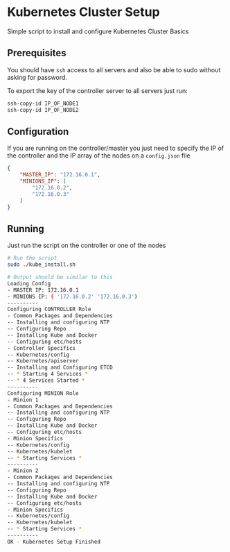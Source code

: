 # Kubernetes Cluster Setup

Simple script to install and configure Kubernetes Cluster Basics

## Prerequisites

You should have `ssh` access to all servers and also be able to sudo without asking for password.

To export the key of the controller server to all servers just run:
```bash
ssh-copy-id IP_OF_NODE1
ssh-copy-id IP_OF_NODE2
```

## Configuration

If you are running on the controller/master you just need to specify the IP of the controller and the IP array of the nodes on a `config.json` file

```json
{
    "MASTER_IP": "172.16.0.1",
    "MINIONS_IP": [
        "172.16.0.2",
        "172.16.0.3"
    ]
}
```

## Running

Just run the script on the controller or one of the nodes

```bash
# Run the script
sudo ./kube_install.sh

# Output should be similar to this
Loading Config
- MASTER IP: 172.16.0.1
- MINIONS IP: ( '172.16.0.2' '172.16.0.3')
----------
Configuring CONTROLLER Role
- Common Packages and Dependencies
-- Installing and configuring NTP
-- Configuring Repo
-- Installing Kube and Docker
-- Configuring etc/hosts
- Controller Specifics
-- Kubernetes/config
-- Kubernetes/apiserver
-- Installing and Configuring ETCD
-- * Starting 4 Services *
-- * 4 Services Started *
----------
Configuring MINION Role
- Minion 1
- Common Packages and Dependencies
-- Installing and configuring NTP
-- Configuring Repo
-- Installing Kube and Docker
-- Configuring etc/hosts
- Minion Specifics
-- Kubernetes/config
-- Kubernetes/kubelet
-- * Starting Services *
----------
- Minion 2
- Common Packages and Dependencies
-- Installing and configuring NTP
-- Configuring Repo
-- Installing Kube and Docker
-- Configuring etc/hosts
- Minion Specifics
-- Kubernetes/config
-- Kubernetes/kubelet
-- * Starting Services *
----------
OK - Kubernetes Setup Finished
```
